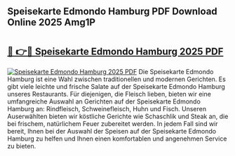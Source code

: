 ## Speisekarte Edmondo Hamburg PDF Download Online 2025 Amg1P

# <h2><a href="http://gc8ucmr.nevu.top/?p=Speisekarte+Edmondo+Hamburg">🔗 👉🔴 Speisekarte Edmondo Hamburg 2025 PDF</a></h2>

[![Speisekarte Edmondo Hamburg 2025 PDF](https://i.imgur.com/dBaPXMq.png)](http://gc8ucmr.nevu.top/?p=Speisekarte+Edmondo+Hamburg)
Die Speisekarte Edmondo Hamburg ist eine Wahl zwischen traditionellen und modernen Gerichten. Es gibt viele leichte und frische Salate auf der Speisekarte Edmondo Hamburg unseres Restaurants. Für diejenigen, die Fleisch lieben, bieten wir eine umfangreiche Auswahl an Gerichten auf der Speisekarte Edmondo Hamburg an: Rindfleisch, Schweinefleisch, Huhn und Fisch. Unseren Auserwählten bieten wir köstliche Gerichte wie Schaschlik und Steak an, die bei frischem, natürlichem Feuer zubereitet werden. In jedem Fall sind wir bereit, Ihnen bei der Auswahl der Speisen auf der Speisekarte Edmondo Hamburg zu helfen und Ihnen einen komfortablen und angenehmen Service zu bieten.
